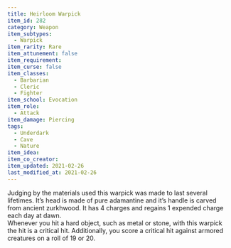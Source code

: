 ```yaml
---
title: Heirloom Warpick
item_id: 282
category: Weapon
item_subtypes: 
  - Warpick
item_rarity: Rare
item_attunement: false
item_requirement: 
item_curse: false
item_classes: 
  - Barbarian
  - Cleric
  - Fighter
item_school: Evocation
item_role: 
  - Attack
item_damage: Piercing
tags:
  - Underdark
  - Cave
  - Nature
item_idea: 
item_co_creator: 
item_updated: 2021-02-26
last_modified_at: 2021-02-26
---
```


Judging by the materials used this warpick was made to last several lifetimes. It’s head is made of pure adamantine and it’s handle is carved from ancient zurkhwood. It has 4 charges and regains 1 expended charge each day at dawn.  
Whenever you hit a hard object, such as metal or stone, with this warpick the hit is a critical hit. Additionally, you score a critical hit against armored creatures on a roll of 19 or 20.
